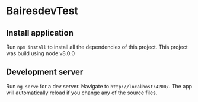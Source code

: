 # BairesdevTest

## Install application
Run `npm install` to install all the dependencies of this project. This project was build using node v8.0.0

## Development server

Run `ng serve` for a dev server. Navigate to `http://localhost:4200/`. The app will automatically reload if you change any of the source files.
